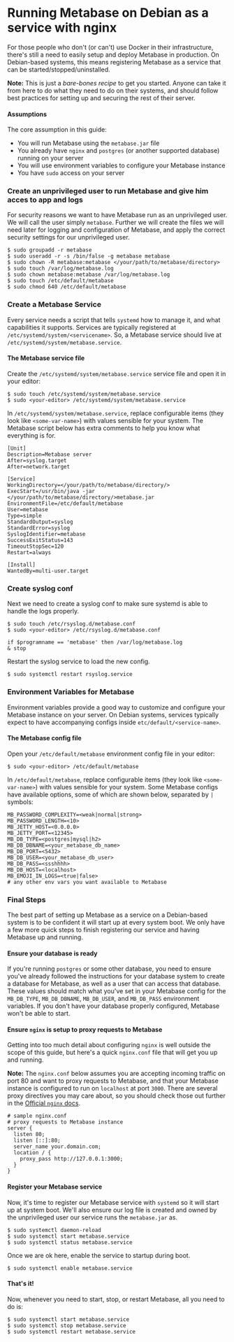 # Running Metabase on Debian as a service with nginx

For those people who don't (or can't) use Docker in their infrastructure, there's still a need to easily setup and deploy Metabase in production. On Debian-based systems, this means registering Metabase as a service that can be started/stopped/uninstalled.

**Note:** This is just a *bare-bones recipe* to get you started. Anyone can take it from here to do what they need to do on their systems, and should follow best practices for setting up and securing the rest of their server.

#### Assumptions

The core assumption in this guide:

* You will run Metabase using the `metabase.jar` file
* You already have `nginx` and `postgres` (or another supported database) running on your server
* You will use environment variables to configure your Metabase instance
* You have `sudo` access on your server

### Create an unprivileged user to run Metabase and give him acces to app and logs

For security reasons we want to have Metabase run as an unprivileged user. We will call the user simply `metabase`. Further we will create the files we will need later for logging and configuration of Metabase, and apply the correct security settings for our unprivileged user.

    $ sudo groupadd -r metabase
    $ sudo useradd -r -s /bin/false -g metabase metabase
    $ sudo chown -R metabase:metabase </your/path/to/metabase/directory>
    $ sudo touch /var/log/metabase.log
    $ sudo chown metabase:metabase /var/log/metabase.log
    $ sudo touch /etc/default/metabase
    $ sudo chmod 640 /etc/default/metabase

### Create a Metabase Service

Every service needs a script that tells `systemd` how to manage it, and what capabilities it supports. Services are typically registered at `/etc/systemd/system/<servicename>`. So, a Metabase service should live at `/etc/systemd/system/metabase.service`.

#### The Metabase service file

Create the `/etc/systemd/system/metabase.service` service file and open it in your editor:

    $ sudo touch /etc/systemd/system/metabase.service
    $ sudo <your-editor> /etc/systemd/system/metabase.service

In `/etc/systemd/system/metabase.service`, replace configurable items (they look like `<some-var-name>`) with values sensible for your system. The Metabase script below has extra comments to help you know what everything is for.

    [Unit]
    Description=Metabase server
    After=syslog.target
    After=network.target
   
    [Service]
    WorkingDirectory=</your/path/to/metabase/directory/>
    ExecStart=/usr/bin/java -jar </your/path/to/metabase/directory/>metabase.jar
    EnvironmentFile=/etc/default/metabase
    User=metabase
    Type=simple
    StandardOutput=syslog
    StandardError=syslog
    SyslogIdentifier=metabase
    SuccessExitStatus=143
    TimeoutStopSec=120
    Restart=always
   
    [Install]
    WantedBy=multi-user.target
    
### Create syslog conf

Next we need to create a syslog conf to make sure systemd is able to handle the logs properly.

    $ sudo touch /etc/rsyslog.d/metabase.conf
    $ sudo <your-editor> /etc/rsyslog.d/metabase.conf
    
    if $programname == 'metabase' then /var/log/metabase.log
    & stop
    
Restart the syslog service to load the new config.

    $ sudo systemctl restart rsyslog.service

### Environment Variables for Metabase

Environment variables provide a good way to customize and configure your Metabase instance on your server. On Debian systems, services typically expect to have accompanying configs inside `etc/default/<service-name>`.

#### The Metabase config file

Open your `/etc/default/metabase` environment config file in your editor:

    $ sudo <your-editor> /etc/default/metabase

In `/etc/default/metabase`, replace configurable items (they look like `<some-var-name>`) with values sensible for your system. Some Metabase configs have available options, some of which are shown below, separated by `|` symbols:


    MB_PASSWORD_COMPLEXITY=<weak|normal|strong>
    MB_PASSWORD_LENGTH=<10>
    MB_JETTY_HOST=<0.0.0.0>
    MB_JETTY_PORT=<12345>
    MB_DB_TYPE=<postgres|mysql|h2>
    MB_DB_DBNAME=<your_metabase_db_name>
    MB_DB_PORT=<5432>
    MB_DB_USER=<your_metabase_db_user>
    MB_DB_PASS=<ssshhhh>
    MB_DB_HOST=<localhost>
    MB_EMOJI_IN_LOGS=<true|false>
    # any other env vars you want available to Metabase

### Final Steps

The best part of setting up Metabase as a service on a Debian-based system is to be confident it will start up at every system boot. We only have a few more quick steps to finish registering our service and having Metabase up and running.

#### Ensure your database is ready

If you're running `postgres` or some other database, you need to ensure you've already followed the instructions for your database system to create a database for Metabase, as well as a user that can access that database. These values should match what you've set in your Metabase config for the `MB_DB_TYPE`, `MB_DB_DBNAME`, `MB_DB_USER`, and `MB_DB_PASS` environment variables. If you don't have your database properly configured, Metabase won't be able to start.

#### Ensure `nginx` is setup to proxy requests to Metabase

Getting into too much detail about configuring `nginx` is well outside the scope of this guide, but here's a quick `nginx.conf` file that will get you up and running.

**Note:** The `nginx.conf` below assumes you are accepting incoming traffic on port 80 and want to proxy requests to Metabase, and that your Metabase instance is configured to run on `localhost` at port `3000`. There are several proxy directives you may care about, so you should check those out further in the [Official `nginx` docs](https://nginx.org/en/docs/).

    # sample nginx.conf
    # proxy requests to Metabase instance
    server {
      listen 80;
      listen [::]:80;
      server_name your.domain.com;
      location / {
        proxy_pass http://127.0.0.1:3000;
      }
    }

#### Register your Metabase service

Now, it's time to register our Metabase service with `systemd` so it will start up at system boot. We'll also ensure our log file is created and owned by the unprivileged user our service runs the `metabase.jar` as.

    $ sudo systemctl daemon-reload
    $ sudo systemctl start metabase.service
    $ sudo systemctl status metabase.service

Once we are ok here, enable the service to startup during boot.

    $ sudo systemctl enable metabase.service


#### That's it!

Now, whenever you need to start, stop, or restart Metabase, all you need to do is:

    $ sudo systemctl start metabase.service
    $ sudo systemctl stop metabase.service
    $ sudo systemctl restart metabase.service

